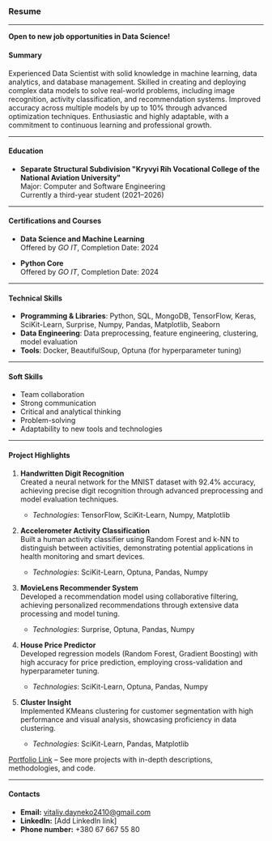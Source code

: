 ### **Resume**

---

**Open to new job opportunities in Data Science!**

#### **Summary**
Experienced Data Scientist with solid knowledge in machine learning, data analytics, and database management. Skilled in creating and deploying complex data models to solve real-world problems, including image recognition, activity classification, and recommendation systems. Improved accuracy across multiple models by up to 10% through advanced optimization techniques. Enthusiastic and highly adaptable, with a commitment to continuous learning and professional growth.

---

#### **Education**
- **Separate Structural Subdivision "Kryvyi Rih Vocational College of the National Aviation University"**  
  Major: Computer and Software Engineering  
  Currently a third-year student (2021–2026)

---

#### **Certifications and Courses**
- **Data Science and Machine Learning**  
  Offered by *GO IT*, Completion Date: 2024

- **Python Core**  
  Offered by *GO IT*, Completion Date: 2024

---

#### **Technical Skills**
- **Programming & Libraries**: Python, SQL, MongoDB, TensorFlow, Keras, SciKit-Learn, Surprise, Numpy, Pandas, Matplotlib, Seaborn  
- **Data Engineering**: Data preprocessing, feature engineering, clustering, model evaluation  
- **Tools**: Docker, BeautifulSoup, Optuna (for hyperparameter tuning)

---

#### **Soft Skills**
- Team collaboration
- Strong communication
- Critical and analytical thinking
- Problem-solving
- Adaptability to new tools and technologies

---

#### **Project Highlights**

1. **Handwritten Digit Recognition**  
   Created a neural network for the MNIST dataset with 92.4% accuracy, achieving precise digit recognition through advanced preprocessing and model evaluation techniques.  
   - *Technologies*: TensorFlow, SciKit-Learn, Numpy, Matplotlib  

2. **Accelerometer Activity Classification**  
   Built a human activity classifier using Random Forest and k-NN to distinguish between activities, demonstrating potential applications in health monitoring and smart devices.  
   - *Technologies*: SciKit-Learn, Optuna, Pandas, Numpy  

3. **MovieLens Recommender System**  
   Developed a recommendation model using collaborative filtering, achieving personalized recommendations through extensive data processing and model tuning.  
   - *Technologies*: Surprise, Optuna, Pandas, Numpy

4. **House Price Predictor**  
   Developed regression models (Random Forest, Gradient Boosting) with high accuracy for price prediction, employing cross-validation and hyperparameter tuning.  
   - *Technologies*: SciKit-Learn, Optuna, Pandas, Numpy  

5. **Cluster Insight**  
   Implemented KMeans clustering for customer segmentation with high performance and visual analysis, showcasing proficiency in data clustering.  
   - *Technologies*: SciKit-Learn, Pandas, Matplotlib

[Portfolio Link](https://github.com/data-tamer2410/Data-Science-Portfolio) – See more projects with in-depth descriptions, methodologies, and code.

---

#### **Contacts**
- **Email:** vitaliy.dayneko2410@gmail.com
- **LinkedIn:** [Add LinkedIn link]
- **Phone number:** +380 67 667 55 80
